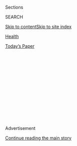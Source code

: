 <div id="app">

<div>

<div>

<div>

<div class="NYTAppHideMasthead css-1q2w90k e1suatyy0">

<div class="section css-ui9rw0 e1suatyy2">

<div class="css-eph4ug er09x8g0">

<div class="css-6n7j50">

</div>

<span class="css-1dv1kvn">Sections</span>

<div class="css-10488qs">

<span class="css-1dv1kvn">SEARCH</span>

</div>

[Skip to content](#site-content)[Skip to site
index](#site-index)

</div>

<div id="masthead-section-label" class="css-1wr3we4 eaxe0e00">

[Health](https://www.nytimes3xbfgragh.onion/section/health)

</div>

<div class="css-10698na e1huz5gh0">

</div>

</div>

<div id="masthead-bar-one" class="section hasLinks css-15hmgas e1csuq9d3">

<div class="css-uqyvli e1csuq9d0">

</div>

<div class="css-1uqjmks e1csuq9d1">

</div>

<div class="css-9e9ivx">

[](https://myaccount.nytimes3xbfgragh.onion/auth/login?response_type=cookie&client_id=vi)

</div>

<div class="css-1bvtpon e1csuq9d2">

[Today’s
Paper](https://www.nytimes3xbfgragh.onion/section/todayspaper)

</div>

</div>

</div>

</div>

<div data-aria-hidden="false">

<div id="site-content" data-role="main">

<div>

<div class="css-1aor85t" style="opacity:0.000000001;z-index:-1;visibility:hidden">

<div class="css-1hqnpie">

<div class="css-epjblv">

<span class="css-17xtcya">[Health](/section/health)</span><span class="css-x15j1o">|</span><span class="css-fwqvlz">Dr.
Janette Sherman, 89, Early Force in Environmental Science,
Dies</span>

</div>

<div class="css-k008qs">

<div class="css-1iwv8en">

<span class="css-18z7m18"></span>

<div>

</div>

</div>

<span class="css-1n6z4y">https://nyti.ms/2suE5ZP</span>

<div class="css-1705lsu">

<div class="css-4xjgmj">

<div class="css-4skfbu" data-role="toolbar" data-aria-label="Social Media Share buttons, Save button, and Comments Panel with current comment count" data-testid="share-tools">

  - 
  - 
  - 
  - 
    
    <div class="css-6n7j50">
    
    </div>

  - 

</div>

</div>

</div>

</div>

</div>

</div>

<div class="css-13pd83m">

</div>

<div id="top-wrapper" class="css-1sy8kpn">

<div id="top-slug" class="css-l9onyx">

Advertisement

</div>

[Continue reading the main
story](#after-top)

<div class="ad top-wrapper" style="text-align:center;height:100%;display:block;min-height:250px">

<div id="top" class="place-ad" data-position="top" data-size-key="top">

</div>

</div>

<div id="after-top">

</div>

</div>

<div>

<div id="sponsor-wrapper" class="css-1hyfx7x">

<div id="sponsor-slug" class="css-19vbshk">

Supported by

</div>

[Continue reading the main
story](#after-sponsor)

<div id="sponsor" class="ad sponsor-wrapper" style="text-align:center;height:100%;display:block">

</div>

<div id="after-sponsor">

</div>

</div>

<div class="css-186x18t">

</div>

<div class="css-1vkm6nb ehdk2mb0">

# Dr. Janette Sherman, 89, Early Force in Environmental Science, Dies

</div>

In one case, discovering that autoworkers shared the same diseases, she
pinpointed the cause as chemicals in the factories — not, as was
thought, cigarettes.

<div class="css-79elbk" data-testid="photoviewer-wrapper">

<div class="css-z3e15g" data-testid="photoviewer-wrapper-hidden">

</div>

<div class="css-1a48zt4 ehw59r15" data-testid="photoviewer-children">

![<span class="css-16f3y1r e13ogyst0" data-aria-hidden="true">Dr.
Janette Sherman in an undated photo. A chemist by training, she took up
toxicology and helped pinpoint how hazardous substances, toxic chemicals
and nuclear radiation could lead to cancer, birth defects and other
diseases.
</span><span class="css-cnj6d5 e1z0qqy90" itemprop="copyrightHolder"><span class="css-1ly73wi e1tej78p0">Credit...</span><span><span>via
Sherman
family</span></span></span>](https://static01.graylady3jvrrxbe.onion/images/2019/12/01/obituaries/01Sherman-obit2/00Sherman2-articleLarge.jpg?quality=75&auto=webp&disable=upscale)

</div>

</div>

<div class="css-18e8msd">

<div class="css-vp77d3 epjyd6m0">

<div class="css-hus3qt ey68jwv0" data-aria-hidden="true">

[![Katharine Q.
Seelye](https://static01.graylady3jvrrxbe.onion/images/2020/03/23/reader-center/author-katharine-q-seelye/author-katharine-q-seelye-thumbLarge.png
"Katharine Q. Seelye")](https://www.nytimes3xbfgragh.onion/by/katharine-q-seelye)

</div>

<div class="css-1baulvz">

By [<span class="css-1baulvz last-byline" itemprop="name">Katharine Q.
Seelye</span>](https://www.nytimes3xbfgragh.onion/by/katharine-q-seelye)

</div>

</div>

  - 
    
    <div class="css-ld3wwf e16638kd2">
    
    Nov. 29,
    2019
    
    </div>

  - 
    
    <div class="css-4xjgmj">
    
    <div class="css-d8bdto" data-role="toolbar" data-aria-label="Social Media Share buttons, Save button, and Comments Panel with current comment count" data-testid="share-tools">
    
      - 
      - 
      - 
      - 
        
        <div class="css-6n7j50">
        
        </div>
    
      - 
    
    </div>
    
    </div>

</div>

</div>

<div class="section meteredContent css-1r7ky0e" name="articleBody" itemprop="articleBody">

<div class="css-1fanzo5 StoryBodyCompanionColumn">

<div class="css-53u6y8">

When Dr. Janette Sherman was practicing internal medicine in suburban
Detroit in the 1970s, she noticed that several of her patients were
reporting similar symptoms, and that they all worked in automobile
factories.

She soon realized that they were all being exposed to the same hazardous
chemicals, including arsenic. She shared her findings with the consumer
activist Ralph Nader’s Health Research Group, and in 1973 they issued a
report on the health of 489 Detroit autoworkers.

Their jobs, the report said, were “associated with increased amounts of
chronic bronchitis, chronic obstructive lung disease, or other disabling
and killing diseases.”

A key finding was that nonsmokers[had just as much chronic illness as
smokers](https://www.nytimes3xbfgragh.onion/1973/09/09/archives/heartlung-ills-tied-to-job-perils-study-challenges-ideas-on-the.html?searchResultPosition=2).
The nonsmokers also had a 50 percent greater chance of developing those
diseases than nonsmokers whose jobs did not expose them to the dust,
smoke, fumes, chemicals and exhaust from forklift trucks to be found in
factories. Such diseases had previously been attributed to cigarettes.

</div>

</div>

<div class="css-1fanzo5 StoryBodyCompanionColumn">

<div class="css-53u6y8">

Dr. Sherman, who died on Nov. 7 at 89 in Alexandria, Va., “made the
connection that this was not a lifestyle issue — this was a work issue,”
her daughter, Connie Bigelow, said. “People were being made sick by
their work.”

Dr. Sherman testified on behalf of thousands of these autoworkers as
they sought compensation for their illnesses while pressing for cleaner
work environments, labeling of the hazardous materials they were working
with and regular monitoring of their health.

Through the efforts of the United Auto Workers union, many of these
changes came about.

As an internist, Dr. Sherman started out by treating the autoworkers.
But she shifted her focus to researching the causes of their illnesses
and trying to prevent them, becoming a pioneer in occupational and
environmental health.

A chemist by training, she took up toxicology and helped pinpoint how
hazardous substances, toxic chemicals and nuclear radiation could lead
to cancer, birth defects and other diseases. Some of the chemicals she
identified as particularly harmful have since been banned or restricted.

Over the course of her career Dr. Sherman served as a medical-legal
expert witness in more than 5,000 workers’ compensation claims. Her
medical-legal files, among the largest collections of their kind in the
United States, are preserved at the National Library of Medicine at the
National Institutes of Health in Bethesda, Md.

</div>

</div>

<div class="css-1fanzo5 StoryBodyCompanionColumn">

<div class="css-53u6y8">

In addition to testifying on behalf of workers, Dr. Sherman served as an
expert witness for residents in communities affected by environmental
hazards, most famously the [Love
Canal](https://www.nytimes3xbfgragh.onion/1984/10/30/nyregion/love-canal-a-look-back.html)
neighborhood of Niagara Falls, N.Y. Developed in the 1950s atop a toxic
chemical landfill, the area became the site of one of the worst
environmental disasters in American history in the late 1970s, prompting
President Jimmy Carter to declare an emergency. Dr. Sherman was among
those urging that residents be evacuated, which they were.

She also studied the continuing health effects of the world’s worst
nuclear disasters, in 1986 at the
[Chernobyl](https://www.nytimes3xbfgragh.onion/2019/02/06/books/review-midnight-chernobyl-adam-higginbotham.html)
power plant in Ukraine and in 2011 at
the[Fukushima](https://www.britannica.com/event/Fukushima-accident)
plant in Japan.

Her work often pitted her against powerful business and political
interests.

“She definitely went up against the corporate establishment,” Ms.
Bigelow, her daughter, said. “She was always on the side of the worker.”

Sometimes she was “threatened and hassled,” Ms. Bigelow said. “She
talked about being in hotel rooms with attorneys, and they’d turn on the
TV and the radio and the shower because they were afraid they were being
bugged.”

Ms. Bigelow said that her mother, as a woman in what was largely a man’s
field, felt she had no room for error.

“She did very careful, very detailed research,” she said. “I suspect
there were some doctors who shunned her because of her work, but she
didn’t care. She did what she thought was right.”

</div>

</div>

<div class="css-79elbk" data-testid="photoviewer-wrapper">

<div class="css-z3e15g" data-testid="photoviewer-wrapper-hidden">

</div>

<div class="css-1a48zt4 ehw59r15" data-testid="photoviewer-children">

![<span class="css-16f3y1r e13ogyst0" data-aria-hidden="true">Dr.
Sherman’s medical-legal files are preserved at the National Library of
Medicine at the National Institutes of
Health.</span><span class="css-cnj6d5 e1z0qqy90" itemprop="copyrightHolder"><span class="css-1ly73wi e1tej78p0">Credit...</span><span>via
Sherman
family</span></span>](https://static01.graylady3jvrrxbe.onion/images/2019/12/01/obituaries/01Sherman-obit3/00Sherman1-articleLarge.jpg?quality=75&auto=webp&disable=upscale)

</div>

</div>

<div class="css-1fanzo5 StoryBodyCompanionColumn">

<div class="css-53u6y8">

Janette Dexter Miller was born in Buffalo on July 10, 1930, to Wilma and
Frank Miller. (Miller was also her mother’s maiden name.) Both parents
were pharmacists. They divorced when Janette was a toddler, and her
mother raised her in Warsaw, N.Y., just east of Buffalo.

</div>

</div>

<div class="css-1fanzo5 StoryBodyCompanionColumn">

<div class="css-53u6y8">

An athletic young woman, Janette planned to major in physical education
when she went to Western Michigan College of Education in Kalamazoo, now
Western Michigan University. But while there, she took a job in a
chemistry lab to help pay for school and became interested in science.
She ended up majoring in chemistry and biology and graduated in 1952.

That same year she entered into the first of her three marriages.

Dr. Sherman went on to Michigan State University in Lansing, where, from
1956 to 1960, she studied German and mathematics part time, though she
did not obtain an advanced degree. She then enrolled in medical school
at Wayne State University in Detroit, where she was one of only a
handful of women studying for a medical degree. She had recently been
divorced and was raising two children on her own at the time. She
graduated in 1964 and later set up her own private practice just north
of Detroit, where she first encountered the autoworkers.

Dr. Sherman, who was a professor of oncology and medicine at Wayne State
from 1976 to 1988, consulted with or served on a number of advisory
boards and government agencies, including the Environmental Protection
Agency and the National Cancer Institute.

She wrote two books, “Chemical Exposure and Disease: Diagnostic and
Investigative Techniques” (1988) and “Life’s Delicate Balance: Causes
and Prevention of Breast Cancer” (2000).

She also edited “Chernobyl: Consequences of the Catastrophe for People
and the Environment” (2007), which analyzed thousands of articles in the
scientific literature and concluded that the Chernobyl disaster had
caused an estimated 985,000 premature deaths. That number far exceeded
previous estimates, the highest of which was about 50,000, and led to
criticism of the book in the academic press.

Dr. Sherman had studied the effects of radiation early in her career and
later worked with Joseph Mangano, executive director of the nonprofit
Radiation and Public Health Project. By analyzing the baby teeth of
children who lived near nuclear reactors, they suggested in five
peer-reviewed journal articles that even small doses of radiation had
caused increases in childhood cancer. Some scientists were skeptical,
saying no direct link could be proved.

</div>

</div>

<div class="css-1fanzo5 StoryBodyCompanionColumn">

<div class="css-53u6y8">

“We were alone in doing the research but not alone in our concern that
radiation from nuclear reactors is getting into people’s bodies and
harming them,” Mr. Mangano said.

Dr. Sherman’s first marriage, to John Bigelow in 1952, ended in divorce
in 1960. Her marriage to Howard Sherman in 1965 also ended in divorce,
in 1972. In 1987 she married her high school sweetheart, Donald
Nevinger. He died in 2005.

Dr. Sherman, who died at an assisted living community, had a combination
of dementia and Addison’s disease, Ms. Bigelow said. In addition to Ms.
Bigelow, she is survived by her son, Charles Bigelow; two stepchildren,
Kevin Nevinger and Donna Kellogg; and five grandchildren.

At 56, Dr. Sherman took up the cello. “It was a lifelong dream, and her
goal was to be last chair in a community orchestra,” her daughter said.
She achieved that goal, playing with the all-volunteer symphony
orchestra in McLean, Va., for several years.

</div>

</div>

</div>

<div>

</div>

<div>

</div>

<div>

</div>

<div>

<div id="bottom-wrapper" class="css-1ede5it">

<div id="bottom-slug" class="css-l9onyx">

Advertisement

</div>

[Continue reading the main
story](#after-bottom)

<div id="bottom" class="ad bottom-wrapper" style="text-align:center;height:100%;display:block;min-height:90px">

</div>

<div id="after-bottom">

</div>

</div>

</div>

</div>

</div>

## Site Index

<div>

</div>

## Site Information Navigation

  - [© <span>2020</span> <span>The New York Times
    Company</span>](https://help.nytimes3xbfgragh.onion/hc/en-us/articles/115014792127-Copyright-notice)

<!-- end list -->

  - [NYTCo](https://www.nytco.com/)
  - [Contact
    Us](https://help.nytimes3xbfgragh.onion/hc/en-us/articles/115015385887-Contact-Us)
  - [Work with us](https://www.nytco.com/careers/)
  - [Advertise](https://nytmediakit.com/)
  - [T Brand Studio](http://www.tbrandstudio.com/)
  - [Your Ad
    Choices](https://www.nytimes3xbfgragh.onion/privacy/cookie-policy#how-do-i-manage-trackers)
  - [Privacy](https://www.nytimes3xbfgragh.onion/privacy)
  - [Terms of
    Service](https://help.nytimes3xbfgragh.onion/hc/en-us/articles/115014893428-Terms-of-service)
  - [Terms of
    Sale](https://help.nytimes3xbfgragh.onion/hc/en-us/articles/115014893968-Terms-of-sale)
  - [Site
    Map](https://spiderbites.nytimes3xbfgragh.onion)
  - [Help](https://help.nytimes3xbfgragh.onion/hc/en-us)
  - [Subscriptions](https://www.nytimes3xbfgragh.onion/subscription?campaignId=37WXW)

</div>

</div>

</div>

</div>
